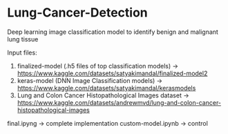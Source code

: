 # Lung-Cancer-Detection
Deep learning image classification model to identify benign and malignant lung tissue

Input files:

1. finalized-model (.h5 files of top classification models) -> https://www.kaggle.com/datasets/satyakimandal/finalized-model2
2. keras-model (DNN Image Classification models) -> https://www.kaggle.com/datasets/satyakimandal/kerasmodels
3. Lung and Colon Cancer Histopathological Images dataset -> https://www.kaggle.com/datasets/andrewmvd/lung-and-colon-cancer-histopathological-images



final.ipyng -> complete implementation
custom-model.ipynb -> control

